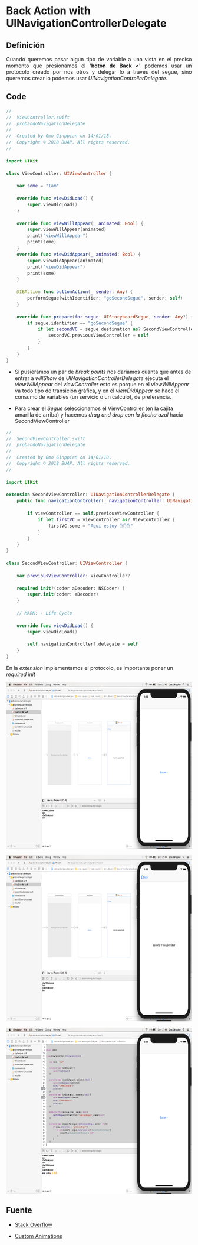 Back Action with UINavigationControllerDelegate
===

## Definición

<p align="justify">
	Cuando queremos pasar algun tipo de variable a una vista en el preciso momento que presionamos el <b>'boton de Back <'</b> podemos usar un protocolo creado por nos otros y delegar lo a través del segue, sino queremos crear lo podemos usar <i>UINavigationControllerDelegate</i>.
</p>

## Code

```swift
//
//  ViewController.swift
//  probandoNavigationDelegate
//
//  Created by Gmo Ginppian on 14/01/18.
//  Copyright © 2018 BUAP. All rights reserved.
//

import UIKit

class ViewController: UIViewController {

    var some = "Iam"
    
    override func viewDidLoad() {
        super.viewDidLoad()
    }

    override func viewWillAppear(_ animated: Bool) {
        super.viewWillAppear(animated)
        print("viewWillAppear")
        print(some)
    }
    override func viewDidAppear(_ animated: Bool) {
        super.viewDidAppear(animated)
        print("viewDidAppear")
        print(some)
    }

    @IBAction func buttonAction(_ sender: Any) {
        performSegue(withIdentifier: "goSecondSegue", sender: self)
    }
    
    override func prepare(for segue: UIStoryboardSegue, sender: Any?) {
        if segue.identifier == "goSecondSegue" {
            if let secondVC = segue.destination as? SecondViewController {
                secondVC.previousViewController = self
            }
        }
    }
}
```

* Si pusieramos un par de *break points* nos dariamos cuanta que antes de entrar a *willShow* de *UINavigationControllerDelegate* ejecuta el *viewWillAppear* del *viewController* esto es porque en el *viewWillAppear* va todo tipo de transición gráfica, y en el *viewDidAppear* se hace el consumo de variables (un servicio o un calculo), de preferencia.

* Para crear el *Segue* seleccionamos el ViewController (en la cajita amarilla de arriba) y hacemos *drag and drop con la flecha azul* hacia SecondViewController

```swift
//
//  SecondViewController.swift
//  probandoNavigationDelegate
//
//  Created by Gmo Ginppian on 14/01/18.
//  Copyright © 2018 BUAP. All rights reserved.
//

import UIKit

extension SecondViewController: UINavigationControllerDelegate {
    public func navigationController(_ navigationController: UINavigationController, willShow viewController: UIViewController, animated: Bool) {
    
        if viewController == self.previousViewController {
            if let firstVC = viewController as? ViewController {
                firstVC.some = "Aquí estoy ✋✋✋"
            }
        }
    }
}

class SecondViewController: UIViewController {
    
    var previousViewController: ViewController?
    
    required init?(coder aDecoder: NSCoder) {
        super.init(coder: aDecoder)
    }
    
    // MARK: - Life Cycle
    
    override func viewDidLoad() {
        super.viewDidLoad()
        
        self.navigationController?.delegate = self
    }
}
```

En la *extension* implementamos el protocolo, es importante poner un *required init*

<p align="center">
	<img src="imgs/img1.png" width="720px" height="450px">
</p>

<p align="center">
	<img src="imgs/img2.png" width="720px" height="450px">
</p>

<p align="center">
	<img src="imgs/img3.png" width="720px" height="450px">
</p>


## Fuente

* <a href="https://stackoverflow.com/questions/27713747/execute-action-when-back-bar-button-of-uinavigationcontroller-is-pressed">Stack Overflow</a>

* <a href="http://blog.rinatkhanov.me/ios/transitions.html">Custom Animations</a>